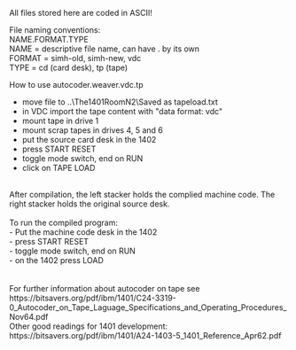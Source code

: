 All files stored here are coded in ASCII!

File naming conventions:
<br>
NAME.FORMAT.TYPE
<br>
NAME = descriptive file name, can have . by its own<br>
FORMAT = simh-old, simh-new, vdc<br>
TYPE = cd (card desk), tp (tape)<br>

How to use autocoder.weaver.vdc.tp<br>
- move file to ..\The1401RoomN2\Saved as tapeload.txt<br>
- in VDC import the tape content with "data format: vdc"<br>
- mount tape in drive 1<br>
- mount scrap tapes in drives 4, 5 and 6<br>
- put the source card desk in the 1402<br>
- press START RESET<br>
- toggle mode switch, end on RUN<br>
- click on TAPE LOAD<br>
<br>
After compilation, the left stacker holds the complied machine code. The right stacker holds the original source desk.<br>
<br>
To run the compiled program:<br>
- Put the machine code desk in the 1402<br>
- press START RESET<br>
- toggle mode switch, end on RUN<br>
- on the 1402 press LOAD<br>
<br>
<br>
For further information about autocoder on tape see https://bitsavers.org/pdf/ibm/1401/C24-3319-0_Autocoder_on_Tape_Laguage_Specifications_and_Operating_Procedures_Nov64.pdf<br>
Other good readings for 1401 development: https://bitsavers.org/pdf/ibm/1401/A24-1403-5_1401_Reference_Apr62.pdf<br>

